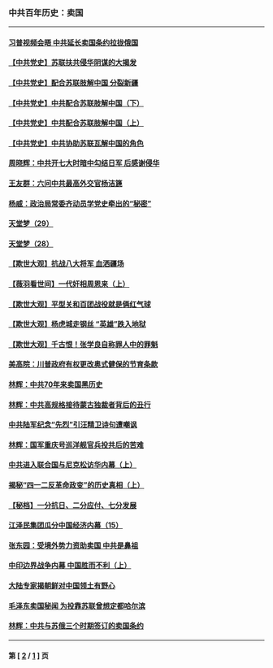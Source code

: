 ### 中共百年历史：卖国
---
#### [习普视频会晤 中共延长卖国条约拉拢俄国](../../pages/nf1176117/n13060971.md?12300430) 
#### [【中共党史】苏联扶共侵华阴谋的大揭发](../../pages/nf1176117/n13056050.md?12300430) 
#### [【中共党史】配合苏联肢解中国 分裂新疆](../../pages/nf1176117/n13040700.md?12300430) 
#### [【中共党史】中共配合苏联肢解中国（下）](../../pages/nf1176117/n13035660.md?12300430) 
#### [【中共党史】中共配合苏联肢解中国（上）](../../pages/nf1176117/n13030262.md?12300430) 
#### [【中共党史】中共协助苏联瓦解中国的角色](../../pages/nf1176117/n13018109.md?12300430) 
#### [周晓辉：中共开七大时暗中勾结日军 后感谢侵华](../../pages/nf1176117/n12921960.md?12300430) 
#### [王友群：六问中共最高外交官杨洁篪](../../pages/nf1176117/n12836495.md?12300430) 
#### [杨威：政治局常委齐动员学党史牵出的“秘密”](../../pages/nf1176117/n12764642.md?12300430) 
#### [天堂梦（29）](../../pages/nf1176117/n12408465.md?12300430) 
#### [天堂梦（28）](../../pages/nf1176117/n12408309.md?12300430) 
#### [【欺世大观】抗战八大将军 血洒疆场](../../pages/nf1176117/n12357044.md?12300430) 
#### [【薇羽看世间】一代奸相周恩来（上）](../../pages/nf1176117/n12401109.md?12300430) 
#### [【欺世大观】平型关和百团战役就是俩红气球](../../pages/nf1176117/n12359157.md?12300430) 
#### [【欺世大观】杨虎城走钢丝 “英雄”跌入地狱](../../pages/nf1176117/n12358840.md?12300430) 
#### [【欺世大观】千古恨！张学良自称罪人中的罪魁](../../pages/nf1176117/n12358629.md?12300430) 
#### [美高院：川普政府有权更改奥式健保的节育条款](../../pages/nf1176117/n12242171.md?12300430) 
#### [林辉：中共70年来卖国黑历史](../../pages/nf1176117/n11552181.md?12300430) 
#### [林辉：中共高规格接待蒙古独裁者背后的丑行](../../pages/nf1176117/n11225005.md?12300430) 
#### [中共陆军纪念“先烈”引汪精卫诗句遭嘲讽](../../pages/nf1176117/n11153345.md?12300430) 
#### [林辉：国军重庆号巡洋舰官兵投共后的苦难](../../pages/nf1176117/n10997801.md?12300430) 
#### [中共进入联合国与尼克松访华内幕（上）](../../pages/nf1176117/n10138788.md?12300430) 
#### [揭秘“四一二反革命政变”的历史真相（上）](../../pages/nf1176117/n9996650.md?12300430) 
#### [【秘档】一分抗日、二分应付、七分发展](../../pages/nf1176117/n9331484.md?12300430) 
#### [江泽民集团瓜分中国经济内幕（15）](../../pages/nf1176117/n9268584.md?12300430) 
#### [张东园：受境外势力资助卖国 中共是鼻祖](../../pages/nf1176117/n9272480.md?12300430) 
#### [中印边界战争内幕 中国胜而不利（上）](../../pages/nf1176117/n9252458.md?12300430) 
#### [大陆专家揭朝鲜对中国领土有野心](../../pages/nf1176117/n9074056.md?12300430) 
#### [毛泽东卖国秘闻 为投靠苏联曾想定都哈尔滨](../../pages/nf1176117/n9058631.md?12300430) 
#### [林辉：中共与苏俄三个时期签订的卖国条约](../../pages/nf1176117/n9036062.md?12300430) 

---
#### 第 [ [2](./2.md?12300430) / [1](./1.md?12300430) ] 页
